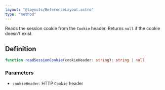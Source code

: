 ```yaml
---
layout: "@layouts/ReferenceLayout.astro"
type: "method"
---
```


Reads the session cookie from the `Cookie` header. Returns `null` if the cookie doesn't exist.

## Definition

```ts
function readSessionCookie(cookieHeader: string): string | null
```

### Parameters

- `cookieHeader`: HTTP `Cookie` header
